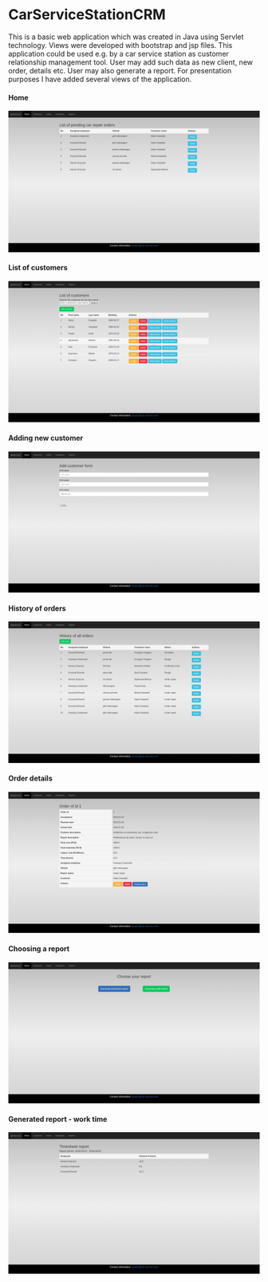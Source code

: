 # CarServiceStationCRM

This is a basic web application which was created in Java using Servlet technology. Views were developed with bootstrap and jsp files. This application could be used e.g. by a car service station as customer relationship management tool. User may add such data as new client, new order, details etc. User may also generate a report. For presentation purposes I have added several views of the application.

#### Home
<img src="images/home.png">

#### List of customers
<img src="images/customerList.png">

#### Adding new customer
<img src="images/customerAdd.png">

#### History of orders
<img src="images/orderHistory.png">

#### Order details
<img src="images/orderDetails.png">

#### Choosing a report
<img src="images/reportChoice.png">

#### Generated report - work time
<img src="images/reportTimesheet.png">
